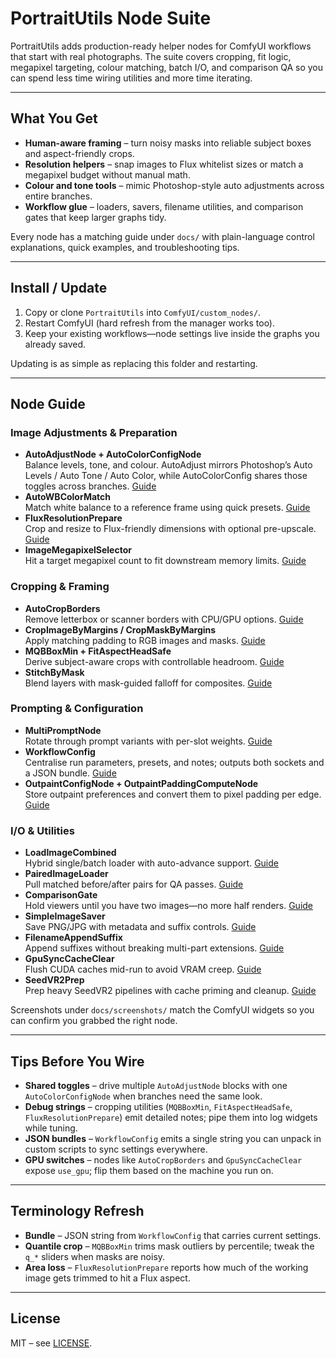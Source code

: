 # PortraitUtils Node Suite

PortraitUtils adds production-ready helper nodes for ComfyUI workflows that start with real photographs. The suite covers cropping, fit logic, megapixel targeting, colour matching, batch I/O, and comparison QA so you can spend less time wiring utilities and more time iterating.

---

## What You Get

- **Human-aware framing** – turn noisy masks into reliable subject boxes and aspect-friendly crops.
- **Resolution helpers** – snap images to Flux whitelist sizes or match a megapixel budget without manual math.
- **Colour and tone tools** – mimic Photoshop-style auto adjustments across entire branches.
- **Workflow glue** – loaders, savers, filename utilities, and comparison gates that keep larger graphs tidy.

Every node has a matching guide under `docs/` with plain-language control explanations, quick examples, and troubleshooting tips.

---

## Install / Update

1. Copy or clone `PortraitUtils` into `ComfyUI/custom_nodes/`.
2. Restart ComfyUI (hard refresh from the manager works too).
3. Keep your existing workflows—node settings live inside the graphs you already saved.

Updating is as simple as replacing this folder and restarting.

---

## Node Guide

### Image Adjustments & Preparation
- **AutoAdjustNode + AutoColorConfigNode**  
  Balance levels, tone, and colour. AutoAdjust mirrors Photoshop’s Auto Levels / Auto Tone / Auto Color, while AutoColorConfig shares those toggles across branches. [Guide](docs/AutoAdjustSuite.md)
- **AutoWBColorMatch**  
  Match white balance to a reference frame using quick presets. [Guide](docs/AutoWBColorMatch.md)
- **FluxResolutionPrepare**  
  Crop and resize to Flux-friendly dimensions with optional pre-upscale. [Guide](docs/FluxResolutionPrepare.md)
- **ImageMegapixelSelector**  
  Hit a target megapixel count to fit downstream memory limits. [Guide](docs/ImageMegapixelSelector.md)

### Cropping & Framing
- **AutoCropBorders**  
  Remove letterbox or scanner borders with CPU/GPU options. [Guide](docs/AutoCropBorders.md)
- **CropImageByMargins / CropMaskByMargins**  
  Apply matching padding to RGB images and masks. [Guide](docs/CropByMarginsSuite.md)
- **MQBBoxMin + FitAspectHeadSafe**  
  Derive subject-aware crops with controllable headroom. [Guide](docs/FitAspectSuite.md)
- **StitchByMask**  
  Blend layers with mask-guided falloff for composites. [Guide](docs/StitchByMask.md)

### Prompting & Configuration
- **MultiPromptNode**  
  Rotate through prompt variants with per-slot weights. [Guide](docs/MultiPromptNode.md)
- **WorkflowConfig**  
  Centralise run parameters, presets, and notes; outputs both sockets and a JSON bundle. [Guide](docs/WorkflowConfig.md)
- **OutpaintConfigNode + OutpaintPaddingComputeNode**  
  Store outpaint preferences and convert them to pixel padding per edge. [Guide](docs/OutpaintSuite.md)

### I/O & Utilities
- **LoadImageCombined**  
  Hybrid single/batch loader with auto-advance support. [Guide](docs/LoadImageCombined.md)
- **PairedImageLoader**  
  Pull matched before/after pairs for QA passes. [Guide](docs/PairedImageLoader.md)
- **ComparisonGate**  
  Hold viewers until you have two images—no more half renders. [Guide](docs/ComparisonGate.md)
- **SimpleImageSaver**  
  Save PNG/JPG with metadata and suffix controls. [Guide](docs/SimpleImageSaver.md)
- **FilenameAppendSuffix**  
  Append suffixes without breaking multi-part extensions. [Guide](docs/FilenameAppendSuffix.md)
- **GpuSyncCacheClear**  
  Flush CUDA caches mid-run to avoid VRAM creep. [Guide](docs/GpuSyncCacheClear.md)
- **SeedVR2Prep**  
  Prep heavy SeedVR2 pipelines with cache priming and cleanup. [Guide](docs/SeedVR2Prep.md)

Screenshots under `docs/screenshots/` match the ComfyUI widgets so you can confirm you grabbed the right node.

---

## Tips Before You Wire

- **Shared toggles** – drive multiple `AutoAdjustNode` blocks with one `AutoColorConfigNode` when branches need the same look.
- **Debug strings** – cropping utilities (`MQBBoxMin`, `FitAspectHeadSafe`, `FluxResolutionPrepare`) emit detailed notes; pipe them into log widgets while tuning.
- **JSON bundles** – `WorkflowConfig` emits a single string you can unpack in custom scripts to sync settings everywhere.
- **GPU switches** – nodes like `AutoCropBorders` and `GpuSyncCacheClear` expose `use_gpu`; flip them based on the machine you run on.

---

## Terminology Refresh

- **Bundle** – JSON string from `WorkflowConfig` that carries current settings.
- **Quantile crop** – `MQBBoxMin` trims mask outliers by percentile; tweak the `q_*` sliders when masks are noisy.
- **Area loss** – `FluxResolutionPrepare` reports how much of the working image gets trimmed to hit a Flux aspect.

---

## License

MIT – see [LICENSE](LICENSE).
